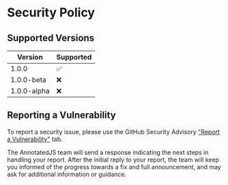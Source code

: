 # Security Policy

## Supported Versions

| Version     | Supported          |
| ----------- | ------------------ |
| 1.0.0       | :white_check_mark: |
| 1.0.0-beta  | :x:                |
| 1.0.0-alpha | :x:                |

## Reporting a Vulnerability

To report a security issue, please use the GitHub Security Advisory ["Report a Vulnerability"](https://github.com/Fork-Git-It/AnnotatedJS/security/advisories/new) tab.

The AnnotatedJS team will send a response indicating the next steps in handling your report. After the initial reply to your report, the team will keep you informed of the progress towards a fix and full announcement, and may ask for additional information or guidance.

